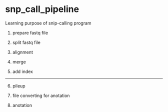 # snp_call_pipeline
Learning purpose of snip-calling program


1. prepare fastq file

2. split fastq file

3. alignment

4. merge

5. add index

-----------------------

6. pileup

7. file converting for anotation

8. anotation


